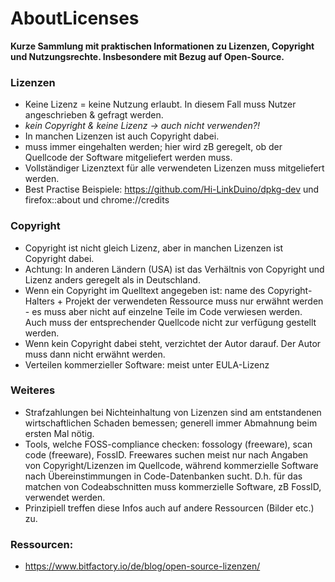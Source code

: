 # AboutLicenses

**Kurze Sammlung mit praktischen Informationen zu Lizenzen, Copyright und Nutzungsrechte. Insbesondere mit Bezug auf Open-Source.**

### Lizenzen
- Keine Lizenz = keine Nutzung erlaubt. In diesem Fall muss Nutzer angeschrieben & gefragt werden.
- *kein Copyright & keine Lizenz -> auch nicht verwenden?!*
- In manchen Lizenzen ist auch Copyright dabei.
- muss immer eingehalten werden; hier wird zB geregelt, ob der Quellcode der Software mitgeliefert werden muss.
- Vollständiger Lizenztext für alle verwendeten Lizenzen muss mitgeliefert werden.
- Best Practise Beispiele: https://github.com/Hi-LinkDuino/dpkg-dev und firefox::about und chrome://credits

### Copyright
- Copyright ist nicht gleich Lizenz, aber in manchen Lizenzen ist Copyright dabei.
- Achtung: In anderen Ländern (USA) ist das Verhältnis von Copyright und Lizenz anders geregelt als in Deutschland.
- Wenn ein Copyright im Quelltext angegeben ist: name des Copyright-Halters + Projekt der verwendeten Ressource muss nur erwähnt werden - es muss aber nicht auf einzelne Teile im Code verwiesen werden. Auch muss der entsprechender Quellcode nicht zur verfügung gestellt werden.
- Wenn kein Copyright dabei steht, verzichtet der Autor darauf. Der Autor muss dann nicht erwähnt werden.
- Verteilen kommerzieller Software: meist unter EULA-Lizenz

### Weiteres
- Strafzahlungen bei Nichteinhaltung von Lizenzen sind am entstandenen wirtschaftlichen Schaden bemessen; generell immer Abmahnung beim ersten Mal nötig.
- Tools, welche FOSS-compliance checken: fossology (freeware), scan code (freeware), FossID. Freewares suchen meist nur nach Angaben von Copyright/Lizenzen im Quellcode, während kommerzielle Software nach Übereinstimmungen in Code-Datenbanken sucht. D.h. für das matchen von Codeabschnitten muss kommerzielle Software, zB FossID, verwendet werden.
- Prinzipiell treffen diese Infos auch auf andere Ressourcen (Bilder etc.) zu.

### Ressourcen:
- https://www.bitfactory.io/de/blog/open-source-lizenzen/


